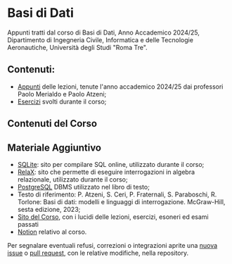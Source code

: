 # Basi di Dati
Appunti tratti dal corso di Basi di Dati, Anno Accademico 2024/25, Dipartimento di Ingegneria Civile, Informatica e delle Tecnologie Aeronautiche, Università degli Studi "Roma Tre". 

## Contenuti:
- [Appunti](Basi_di_Dati.pdf) delle lezioni, tenute l'anno accademico 2024/25 dai professori Paolo Merialdo e Paolo Atzeni;
- [Esercizi](Esercizi/) svolti durante il corso;

## Contenuti del Corso

## Materiale Aggiuntivo
- [SQLite](https://sqliteonline.com/): sito per compilare SQL online, utilizzato durante il corso;
- [RelaX](https://dbis-uibk.github.io/relax/landing): sito che permette di eseguire interrogazioni in algebra relazionale, utilizzato durante il corso;
- [PostgreSQL](https://www.postgresql.org/) DBMS utilizzato nel libro di testo;
- Testo di riferimento: P. Atzeni, S. Ceri, P. Fraternali, S. Paraboschi, R. Torlone: Basi di dati: modelli e linguaggi di interrogazione. McGraw-Hill, sesta edizione, 2023;
- [Sito del Corso](http://atzeni.dia.uniroma3.it/didattica/BDN/20242025/BDNindex.html), con i lucidi delle lezioni, esercizi, esoneri ed esami passati
- [Notion](https://certain-sweater-2c3.notion.site/Basi-di-Dati-I-37bbf59ff5804f32a1a5e4d2b6856501) relativo al corso. 


Per segnalare eventuali refusi, correzioni o integrazioni aprite una [nuova issue](https://github.com/00Darxk/Basi-di-Dati/issues/new/choose) o [pull request](https://github.com/00Darxk/Basi-di-Dati/pulls), con le relative modifiche, nella repository.